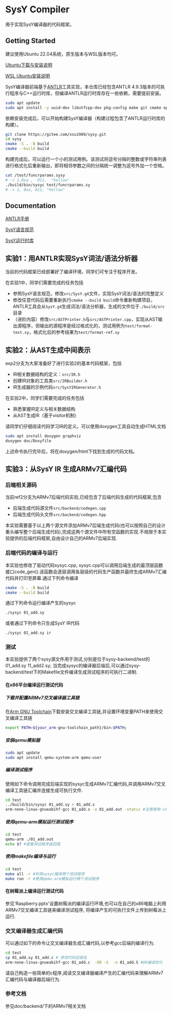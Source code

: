 # SysY Compiler

用于实现SysY编译器的代码框架。

## Getting Started

建议使用Ubuntu 22.04系统，原生版本与WSL版本均可。

[Ubuntu下载与安装说明](https://ubuntu.com/download/desktop)

[WSL Ubuntu安装说明](https://learn.microsoft.com/en-us/windows/wsl/install)

SysY编译器前端基于[ANTLR](https://www.antlr.org/index.html)工具实现，本仓库已经包含ANTLR 4.9.3版本的可执行程序与C++运行时库，但编译ANTLR运行时库存在一些依赖，需要提前安装。

```bash
sudo apt update
sudo apt install -y uuid-dev libutfcpp-dev pkg-config make git cmake openjdk-11-jre
```

依赖安装完成后，可以开始构建SysY编译器（构建过程包含了ANTLR运行时库的构建）。

```bash
git clone https://gitee.com/xsu1989/sysy.git
cd sysy
cmake -S . -B build
cmake --build build
```

构建完成后，可以运行一个小的测试用例。该测试将逗号分隔的整数或字符串列表进行格式化后重新输出，即将相邻参数之间的分隔统一调整为逗号外加一个空格。

```bash
cat /test/funcrparams.sysy
# -> 1,0xa ,  011,	"hellow"
./build/bin/sysyc test/funcrparams.sy
# -> 1, 0xa, 011, "hellow"
```

## Documentation

[ANTLR手册](doc/The%20Definitive%20ANTLR%204%20Reference.pdf)

[SysY语言规范](doc/sysy-2022-spec.pdf)

[SysY运行时库](doc/sysy-2022-runtime.pdf)

## 实验1：用ANTLR实现SysY词法/语法分析器  

当前的代码框架已经部署好了编译环境，同学们可专注于程序开发。

在实验1中，同学们需要完成的任务包括

- 参照SysY语言规范，修改`src/SysY.g4`文件，实现SysY词法/语法的完整定义
- 修改任意代码后需要重新执行`cmake --build build`命令重新构建项目，ANTLR工具会从`SysY.g4`生成词法/语法分析器，生成的文件位于`./build/src`目录
- （进阶内容）修改`src/ASTPrinter.h`与`src/ASTPrinter.cpp`，实现从AST输出源程序，但输出的源程序是经过格式化的，测试用例为`test/format-test.sy`，格式化后的参考结果为`test/format-ref.sy`

## 实验2：从AST生成中间表示

exp2分支为大家准备好了进行实验2的基本代码框架，包括

- IR相关数据结构的定义：`src/IR.h`
- 创建IR对象的工具类`src/IRBuilder.h`
- IR生成器的示例代码`src/SysYIRGenerator.h`

在实验2中，同学们需要完成的任务包括

- 熟悉掌握IR定义与相关数据结构
- 从AST生成IR（基于visitor机制）

请同学们仔细阅读代码学习IR的定义。可以使用doxygen工具自动生成HTML文档

```bash
sudo apt install doxygen graphviz
doxygen doc/Doxyfile
```

上述命令执行完毕后，将在doxygen/html下找到生成的代码文档。

## 实验3：从SysY IR 生成ARMv7汇编代码
### 后端相关源码
当前ref2分支为ARMv7后端代码实验,已经包含了后端代码生成的代码框架,包含

- 后端生成代码源文件`src/backend/codegen.cpp`  
- 后端生成代码头文件`src/backend/codegen.hpp`

本实验需要基于以上两个源文件添加ARMv7后端生成代码(也可以按照自己的设计重头编写整个后端生成代码),完成这两个源文件中所有空函数的实现.不局限于本实验提供的后端代码框架,自由设计自己的ARMv7后端实现.

### 后端代码的编译与运行  
本实验也修改了驱动代码sysyc.cpp, sysyc.cpp可以调用后端生成的最顶层函数接口code_gen().该函数会逐层调用各层级的代码生产函数并最终生成ARMv7汇编代码并打印至屏幕.通过下列命令编译
```bash 
cmake -S . -B build
cmake --build build
```
通过下列命令运行编译产生的sysyc 
```bash  
./sysyc 01_add.sy
```
或者通过下列命令只生成SysY IR代码
```bash  
./sysyc 01_add.sy ir
```
### 测试  
本实验提供了两个sysy源文件用于测试,分别是位于sysy-backend/test的01_add.sy  11_add2.sy; 当完成sysyc的编译器后端后,可以通过sysy-backend/test下的Makefile文件编译生成测试程序的可执行二进制.

#### 在x86平台编译运行测试代码
##### 下载并配置ARMv7交叉编译器工具链
在[Arm GNU Toolchain](https://developer.arm.com/downloads/-/arm-gnu-toolchain-downloads)下载安装交叉编译工具链,并设置环境变量PATH来使用交叉编译工具链
```bash  
export PATH=${your_arm-gnu-toolchain_path}/bin:$PATH;  
```
##### 安装qemu模拟器
```bash 
sudo apt update
sudo apt install qemu-system-arm qemu-user
```
##### 编译测试程序
使用如下命令调用完成后端实现的sysyc生成ARMv7汇编代码,并调用ARMv7交叉编译工具链汇编并连接生成可执行文件.
```bash 
cd test
../build/bin/sysyc 01_add.sy > 01_add.s
arm-none-linux-gnueabihf-gcc 01_add.s -o 01_add.out -static #注意使用-static选项来静态链接  
```

##### 使用qemu-arm模拟运行测试程序
```bash  
cd test
qemu-arm ./01_add.out
echo $? #查看测试程序返回值
```

##### 使用makefile编译与运行
```bash
cd test
make all -r #利用sysyc编译两个测试程序
make run -r #使用qemu-arm模拟运行两个测试程序
```
#### 在树莓派上编译运行测试代码
参见'Raspberry.pptx'设置树莓派的编译运行环境,也可以在自己的x86电脑上利用ARMv7交叉编译工具链来编译测试程序, 将编译产生的可执行文件上传到树莓派上运行.


### 交叉编译器生成汇编代码
可以通过如下的命令让交叉编译器生成汇编代码,以参考gcc后端的编译行为.  
```bash  
cd test  
cp 01_add.sy 01_add.c # 修改代码后缀名  
arm-none-linux-gnueabihf-gcc 01_add.c  -O0 -S  -o 01_add.S #O0编译优化  
```
请自己构造一些简单的c程序,阅读交叉编译器编译产生的汇编代码来理解ARMv7汇编代码与编译器后端行为.  

### 参考文档
参见doc/backend/下的ARMv7相关文档